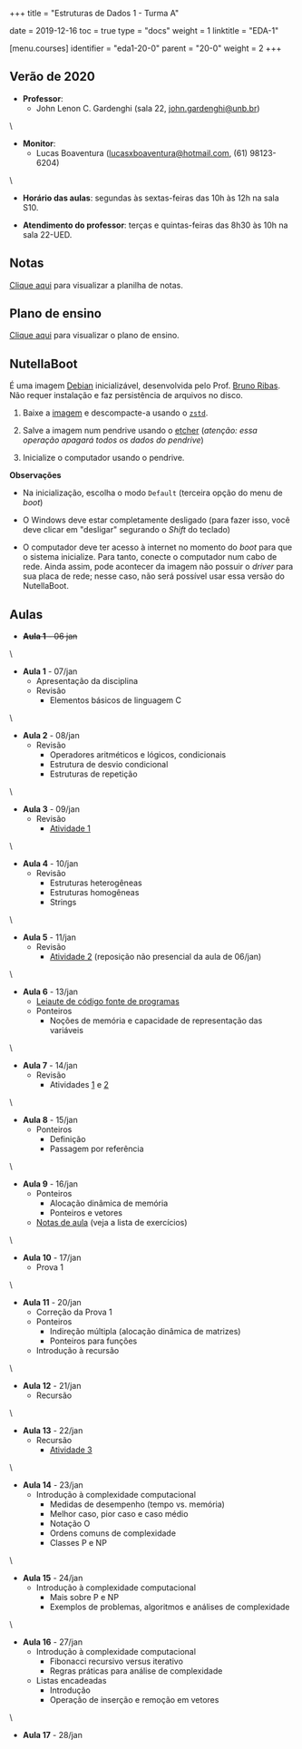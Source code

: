 +++
title = "Estruturas de Dados 1 - Turma A"

date = 2019-12-16
toc = true
type = "docs"
weight = 1
linktitle = "EDA-1"

[menu.courses]
  identifier = "eda1-20-0"
  parent = "20-0"
  weight = 2
+++

## Verão de 2020

* **Professor**:
   * John Lenon C. Gardenghi (sala 22, john.gardenghi@unb.br)

\

* **Monitor**:
   * Lucas Boaventura (lucasxboaventura@hotmail.com, (61) 98123-6204)

\

* **Horário das aulas**: segundas às sextas-feiras das 10h às 12h na sala S10.

* **Atendimento do professor**: terças e quintas-feiras das 8h30 às 10h na sala 22-UED.

## Notas

[Clique aqui](/courses/2020_0/EDA-1.html) para visualizar a planilha de notas.

## Plano de ensino

[Clique aqui](/courses/2020_0/eda1/plano_eda1_20_0.pdf) para visualizar o plano de ensino.

## NutellaBoot

É uma imagem [Debian](https://www.debian.org/) inicializável, desenvolvida pelo Prof. [Bruno Ribas](http://www.brunoribas.com.br/). Não requer instalação e faz persistência de arquivos no disco.

1. Baixe a
[imagem](https://sourceforge.net/projects/nutellaboot/files/unb-images/unb-boot-pendrive.raw.zst/download)
e descompacte-a usando o [`zstd`](https://facebook.github.io/zstd/).

2. Salve a imagem num pendrive usando o
[etcher](https://www.balena.io/etcher/) (*atenção: essa operação
apagará todos os dados do pendrive*)

3. Inicialize o computador usando o pendrive.

**Observações**

* Na inicialização, escolha o modo `Default` (terceira opção do menu
  de *boot*)

* O Windows deve estar completamente desligado (para fazer isso, você
  deve clicar em "desligar" segurando o *Shift* do teclado)

* O computador deve ter acesso à internet no momento do *boot* para
  que o sistema inicialize. Para tanto, conecte o computador num cabo
  de rede. Ainda assim, pode acontecer da imagem não possuir o
  *driver* para sua placa de rede; nesse caso, não será possível usar
  essa versão do NutellaBoot.

## Aulas

* <s>**Aula 1** - 06 jan</s>

\

* **Aula 1** - 07/jan
  * Apresentação da disciplina
  * Revisão
     * Elementos básicos de linguagem C

\

* **Aula 2** - 08/jan
  * Revisão
     * Operadores aritméticos e lógicos, condicionais
     * Estrutura de desvio condicional
     * Estruturas de repetição

\

* **Aula 3** - 09/jan
  * Revisão
     * [Atividade 1](https://moj.naquadah.com.br/cgi-bin/contest.sh/jl_eda1a_a1_2020_0)

\

* **Aula 4** - 10/jan
  * Revisão
     * Estruturas heterogêneas
     * Estruturas homogêneas
     * Strings

\

* **Aula 5** - 11/jan
  * Revisão
     * [Atividade 2](https://moj.naquadah.com.br/cgi-bin/contest.sh/jl_eda1a_a2_2020_0) (reposição não presencial da aula de 06/jan)


\

* **Aula 6** - 13/jan
  * [Leiaute de código fonte de programas](https://www.ime.usp.br/~pf/algoritmos/aulas/layout.html)
  * Ponteiros
     * Noções de memória e capacidade de representação das variáveis

\

* **Aula 7** - 14/jan
  * Revisão
     * Atividades [1](https://moj.naquadah.com.br/cgi-bin/contest.sh/jl_eda1a_a1_2020_0) e [2](https://moj.naquadah.com.br/cgi-bin/contest.sh/jl_eda1a_a2_2020_0)

\

* **Aula 8** - 15/jan
  * Ponteiros
     * Definição
     * Passagem por referência

\

* **Aula 9** - 16/jan
  * Ponteiros
     * Alocação dinâmica de memória
     * Ponteiros e vetores
  * [Notas de aula](/courses/2020_0/eda1/2_ponteiros.pdf) (veja a lista de exercícios)

\

* **Aula 10** - 17/jan
  * Prova 1

\

* **Aula 11** - 20/jan
  * Correção da Prova 1
  * Ponteiros
     * Indireção múltipla (alocação dinâmica de matrizes)
     * Ponteiros para funções
  * Introdução à recursão

\

* **Aula 12** - 21/jan
  * Recursão

\

* **Aula 13** - 22/jan
  * Recursão
     * [Atividade 3](https://moj.naquadah.com.br/cgi-bin/contest.sh/jl_eda1a_a3_2020_0)

\

* **Aula 14** - 23/jan
  * Introdução à complexidade computacional
     * Medidas de desempenho (tempo vs. memória)
     * Melhor caso, pior caso e caso médio
     * Notação O
     * Ordens comuns de complexidade
     * Classes P e NP

\

* **Aula 15** - 24/jan
  * Introdução à complexidade computacional
     * Mais sobre P e NP
     * Exemplos de problemas, algoritmos e análises de complexidade

\

* **Aula 16** - 27/jan
  * Introdução à complexidade computacional
     * Fibonacci recursivo versus iterativo
     * Regras práticas para análise de complexidade
  * Listas encadeadas
     * Introdução
     * Operação de inserção e remoção em vetores

\

* **Aula 17** - 28/jan